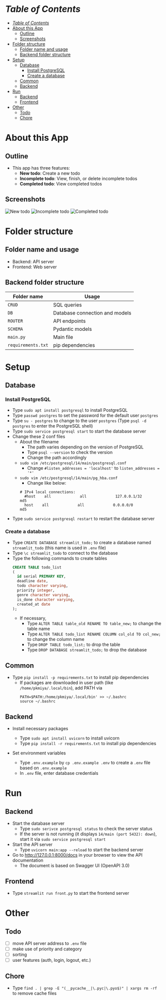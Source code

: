 # *Table of Contents*
- [*Table of Contents*](#table-of-contents)
- [About this App](#about-this-app)
  - [Outline](#outline)
  - [Screenshots](#screenshots)
- [Folder structure](#folder-structure)
  - [Folder name and usage](#folder-name-and-usage)
  - [Backend folder structure](#backend-folder-structure)
- [Setup](#setup)
  - [Database](#database)
    - [Install PostgreSQL](#install-postgresql)
    - [Create a database](#create-a-database)
  - [Common](#common)
  - [Backend](#backend)
- [Run](#run)
  - [Backend](#backend-1)
  - [Frontend](#frontend)
- [Other](#other)
  - [Todo](#todo)
  - [Chore](#chore)

# About this App
## Outline
- This app has three features:
  - **New todo**: Create a new todo
  - **Incomplete todo**: View, finish, or delete incomplete todos
  - **Completed todo**: View completed todos
## Screenshots
![New todo](./docs/img/1.png)
![Incomplete todo ](./docs/img/2.png)
![Completed todo](./docs/img/3.png)

# Folder structure
## Folder name and usage
- Backend: API server
- Frontend: Web server

## Backend folder structure
| Folder name | Usage |
| ---- | ---- |
| `CRUD` | SQL queries |
| `DB` | Database connection and models |
| `ROUTER` | API endpoints |
| `SCHEMA` | Pydantic models |
| `main.py` | Main file |
| `requirements.txt` | pip dependencies |


# Setup

## Database

### Install PostgreSQL

- Type `sudo apt install postgresql` to install PostgreSQL
- Type `passwd postgres` to set the password for the default user `postgres`
- Type `su - postgres` to change to the user `postgres`
  (Type `psql -d postgres` to enter the PostgreSQL shell)
- Type `sudo service postgresql start` to start the database server
- Change these 2 conf files
  - About the filename
    - The path varies depending on the version of PostgreSQL
    - Type `psql --version` to check the version
    - Change the path accordingly
  - `sudo vim /etc/postgresql/14/main/postgresql.conf`
    - Change `#listen_addresses = 'localhost'` to `listen_addresses = '*'`
  - `sudo vim /etc/postgresql/14/main/pg_hba.conf`
    - Change like below:
    ```
    # IPv4 local connections:
      #host    all             all             127.0.0.1/32            md5
      host    all             all             0.0.0.0/0               md5
    ```
- Type `sudo service postgresql restart` to restart the database server

### Create a database

- Type `CREATE DATABASE streamlit_todo;` to create a database named `streamlit_todo` (this name is used in `.env` file)
- Type `\c streamlit_todo` to connect to the database
- Type the following commands to create tables
  ```SQL
  CREATE TABLE todo_list
  (
    id serial PRIMARY KEY,
    deadline date,
    todo character varying,
    priority integer,
    genre character varying,
    is_done character varying,
    created_at date
  );
  ```
  - If necessary,
    - Type `ALTER TABLE table_old RENAME TO table_new;` to change the table name
    - Type `ALTER TABLE todo_list RENAME COLUMN col_old TO col_new;` to change the column name
    - Type `DROP TABLE todo_list;` to drop the table
    - Type `DROP DATABASE streamlit_todo;` to drop the database

## Common

- Type `pip install -p requirements.txt` to install pip dependencies
  - If packages are downloaded in user path (like `/home/pkmiya/.local/bin`), add PATH via
    ```shell
    PATH=$PATH:/home/pkmiya/.local/bin' >> ~/.bashrc
    source ~/.bashrc
    ```

## Backend

- Install necessary packages

  - Type `sudo apt install uvicorn` to install uvicorn
  - Type `pip install -r requirements.txt` to install pip dependencies

- Set environment variables
  - Type `.env.example` by `cp .env.example .env` to create a `.env` file based on `.env.example`
  - In `.env` file, enter database credentials

# Run

## Backend

- Start the database server
  - Type `sudo serivce postgresql status` to check the server status
  - If the server is not running (it displays `14/main (port 5432): down`), start it via `sudo service postgresql start`
- Start the API server
  - Type `uvicorn main:app --reload` to start the backend server
- Go to http://127.0.0.1:8000/docs in your browser to view the API documentation
  - The document is based on Swagger UI (OpenAPI 3.0)

## Frontend

- Type `streamlit run front.py` to start the frontend server

# Other
## Todo
- [ ] move API server address to `.env` file
- [ ] make use of priority and category
- [ ] sorting
- [ ] user features (auth, login, logout, etc.)

## Chore
- Type `find . | grep -E "(__pycache__|\.pyc|\.pyo$)" | xargs rm -rf` to remove cache files